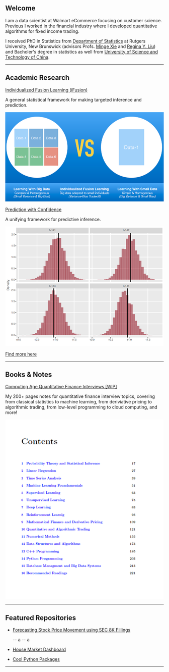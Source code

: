 ## Welcome

I am a data scientist at Walmart eCommerce focusing on customer science. Previous I worked in the financial industry where I developed quantitative algorithms for fixed income trading.
  	      
I received PhD in Statistics from <a href="http://stat.rutgers.edu/"> Department of Statistics</a> at Rutgers University, New Brunswick (advisors Profs. <a href="http://www.stat.rutgers.edu/home/mxie/">Minge Xie</a> and <a href="http://www.stat.rutgers.edu/joomlatools-files/docman-files/Liu-CV-05-2015.pdf">Regina Y. Liu</a>) and Bacholer's degree in statistics as well from <a href="http://www.ustc.edu.cn/">University of Science and Technology of China</a>.

---

## Academic Research 

[Individualized Fusion Learning (iFusion)](/sample_page)

A general statistical framework for making targeted inference and prediction.

<img src="images/idea.png?raw=true" width="600"/>

[Prediction with Confidence](/sample_page)

A unifying framework for predictive inference.

<img src="images/pred.png?raw=true" width="600"/>


[Find more here](/sample_pag)


---

## Books & Notes

[Computing Age Quantitative Finance Interviews [WIP]](/pdf/sample_presentation.pdf)

My 200+ pages notes for quantitative finance interview topics, covering from classical statistics to machine learning, from deriviative pricing to algorithmic trading, from low-level programming to cloud computing, and more!

<img src="images/book.png?raw=true">


---

## Featured Repositories


- [Forecasting Stock Price Movement using SEC 8K Fillings](https://github.com/jlshen2011/nlp-stock-prediction)

	-- a
	-- a

- [House Market Dashboard](https://github.com/jlshen2011/streamlit-home)

- [Cool Python Packages](https://github.com/jlshen2011/cool-python-packages)

---

